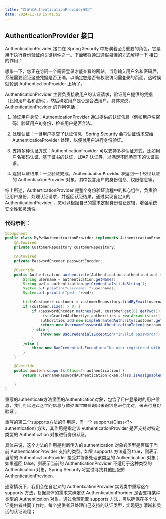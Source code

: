 ```yaml
---
title: "自定义AuthenticationProvider接口"
date: 2024-11-18 15:41:52
---
```


## AuthenticationProvider 接口

AuthenticationProvider 接口在 Spring Security 中扮演着至关重要的角色，它是用于执行身份验证的关键组件之一。下面我将通过通俗易懂的方式解释一下 接口的作用：

想象一下，您正在访问一个需要登录才能查看的网站。当您输入用户名和密码后，系统需要验证这些凭据是否正确，以确定您是否有权限访问需登录的页面。这时候就轮到 AuthenticationProvider 上场了。

AuthenticationProvider 主要负责接收用户的认证请求，验证用户提供的凭据（比如用户名和密码），然后确定用户是否是合法用户。具体来说，AuthenticationProvider 的作用包括：

1.  验证用户身份：AuthenticationProvider 通过提供的认证信息（例如用户名密码）验证用户的身份，检查用户是否合法。

2.  处理认证：一旦用户提交了认证信息，Spring Security 会将认证请求交给 AuthenticationProvider 处理，以便对用户进行身份验证。

3.  支持多种认证方式：AuthenticationProvider 可以支持多种认证方式，比如用户名密码认证、基于证书的认证、LDAP 认证等，以满足不同场景下的认证需求。

4.  返回认证结果：一旦验证完成，AuthenticationProvider 将返回一个经过认证的 AuthenticationProvider 对象，其中包含用户的身份信息、权限信息等。

综上所述，AuthenticationProvider 是整个身份验证流程中的核心组件，负责验证用户身份，处理认证请求，并返回认证结果。通过实现自定义的 AuthenticationProvider ，您可以根据自己的需求定制身份验证逻辑，增强系统安全性和灵活性。

### 代码示例：

``` java
@Component
public class MyPwdAuthenticationProvider implements AuthenticationProvider {
    @Autowired
    private CustomerRepository customerRepository;

    @Autowired
    private PasswordEncoder passwordEncoder;

    @Override
    public Authentication authenticate(Authentication authentication) throws AuthenticationException {
        String username = authentication.getName();
        String pwd = authentication.getCredentials().toString();
        System.out.println("username: "+username);
        System.out.println("pwd: "+pwd);

        List<Customer> customer = customerRepository.findByEmail(username);
        if (customer.size() > 0) {
            if (passwordEncoder.matches(pwd, customer.get(0).getPwd())) {
                List<GrantedAuthority> authorities = new ArrayList<>();
                authorities.add(new SimpleGrantedAuthority(customer.get(0).getRole()));
                return new UsernamePasswordAuthenticationToken(username, pwd, authorities);
            } else {
                throw new BadCredentialsException("Invalid password!");
            }
        }else {
            throw new BadCredentialsException("No user registered with this details!");
        }
    }

    @Override
    public boolean supports(Class<?> authentication) {
        return (UsernamePasswordAuthenticationToken.class.isAssignableFrom(authentication));

    }
}
```

重写的authenticate方法里面的Authentication对象，包含了用户登录时的用户信息，我们可以通过这里的信息与数据库里面查询出来的信息进行比对，来进行身份验证；

重写的第二个supports方法的作用是，有一个 supports(Class\<?\> authentication) 方法，其作用是指定该 AuthenticationProvider 是否支持对特定类型的 Authentication 对象进行身份认证。

具体来说，这个方法的作用是判断传入的 authentication 对象的类型是否属于当前 AuthenticationProvider 支持的类型。如果 supports 方法返回 true，则表示当前的 AuthenticationProvider 接受并能够处理该类型的 Authentication 对象；如果返回 false，则表示当前的 AuthenticationProvider 不适用于这种类型的 Authentication 对象，Spring Security 将尝试寻找其他匹配的 AuthenticationProvider。

通常情况下，我们会在自定义的 AuthenticationProvider 实现类中重写这个 supports 方法，根据具体的需求来确定该 AuthenticationProvider 是否支持某种类型的 Authentication 对象。通过合理配置 supports 方法，可以确保在多个认证提供者共同工作时，每个提供者只处理自己支持的认证类型，实现更加清晰和灵活的认证流程；
